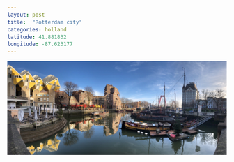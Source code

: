 ```yaml
---
layout: post
title:  "Rotterdam city"
categories: holland
latitude: 41.881832
longitude: -87.623177
---
```


<img src="./assets/images/rotterdam.jpg" alt="Rotterdam" />
